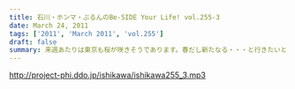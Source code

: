 ```yaml
---
title: 石川・ホンマ・ぶるんのBe-SIDE Your Life! vol.255-3
date: March 24, 2011
tags: ['2011', 'March 2011', 'vol.255']
draft: false
summary: 来週あたりは東京も桜が咲きそうであります。春だし新たなる・・・と行きたいところですがビーサイはそう簡単には変わりそうもありません～～NAMAE
---
```


http://project-phi.ddo.jp/ishikawa/ishikawa255_3.mp3